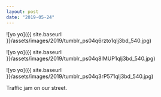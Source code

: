 ```yaml
---
layout: post
date: "2019-05-24"
---
```


![yo yo]({{ site.baseurl }}/assets/images/2019/tumblr_ps04q6rzto1qlj3bd_540.jpg)

![yo yo]({{ site.baseurl }}/assets/images/2019/tumblr_ps04q8IMUP1qlj3bd_540.jpg)

![yo yo]({{ site.baseurl }}/assets/images/2019/tumblr_ps04q3rP571qlj3bd_540.jpg)

Traffic jam on our street.
